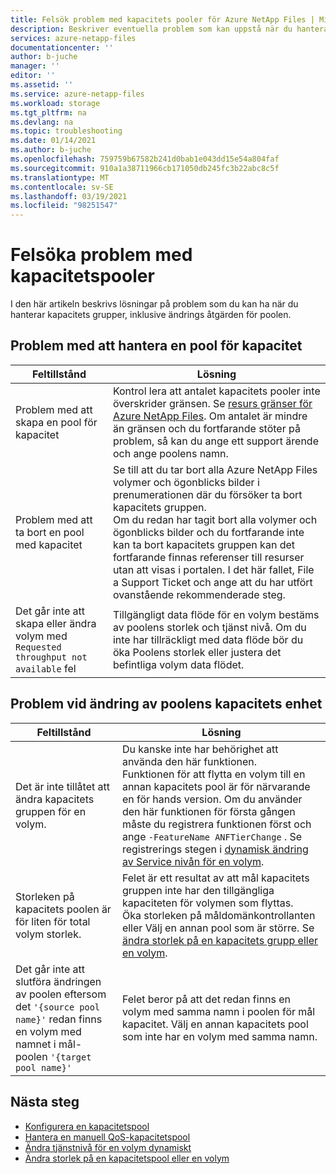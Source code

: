 ```yaml
---
title: Felsök problem med kapacitets pooler för Azure NetApp Files | Microsoft Docs
description: Beskriver eventuella problem som kan uppstå när du hanterar kapacitets grupper och ger lösningar på problemen.
services: azure-netapp-files
documentationcenter: ''
author: b-juche
manager: ''
editor: ''
ms.assetid: ''
ms.service: azure-netapp-files
ms.workload: storage
ms.tgt_pltfrm: na
ms.devlang: na
ms.topic: troubleshooting
ms.date: 01/14/2021
ms.author: b-juche
ms.openlocfilehash: 759759b67582b241d0bab1e043dd15e54a804faf
ms.sourcegitcommit: 910a1a38711966cb171050db245fc3b22abc8c5f
ms.translationtype: MT
ms.contentlocale: sv-SE
ms.lasthandoff: 03/19/2021
ms.locfileid: "98251547"
---
```

# <a name="troubleshoot-capacity-pool-issues"></a>Felsöka problem med kapacitetspooler

I den här artikeln beskrivs lösningar på problem som du kan ha när du hanterar kapacitets grupper, inklusive ändrings åtgärden för poolen. 

## <a name="issues-managing-a-capacity-pool"></a>Problem med att hantera en pool för kapacitet 

|     Feltillstånd    |     Lösning    |
|-|-|
| Problem med att skapa en pool för kapacitet |  Kontrol lera att antalet kapacitets pooler inte överskrider gränsen. Se [resurs gränser för Azure NetApp Files](azure-netapp-files-resource-limits.md).  Om antalet är mindre än gränsen och du fortfarande stöter på problem, så kan du ange ett support ärende och ange poolens namn. |
| Problem med att ta bort en pool med kapacitet  |  Se till att du tar bort alla Azure NetApp Files volymer och ögonblicks bilder i prenumerationen där du försöker ta bort kapacitets gruppen. <br> Om du redan har tagit bort alla volymer och ögonblicks bilder och du fortfarande inte kan ta bort kapacitets gruppen kan det fortfarande finnas referenser till resurser utan att visas i portalen. I det här fallet, File a Support Ticket och ange att du har utfört ovanstående rekommenderade steg. |
| Det går inte att skapa eller ändra volym med `Requested throughput not available` fel | Tillgängligt data flöde för en volym bestäms av poolens storlek och tjänst nivå. Om du inte har tillräckligt med data flöde bör du öka Poolens storlek eller justera det befintliga volym data flödet. | 

## <a name="issues-when-changing-the-capacity-pool-of-a-volume"></a>Problem vid ändring av poolens kapacitets enhet 

|     Feltillstånd    |     Lösning    |
|-|-|
| Det är inte tillåtet att ändra kapacitets gruppen för en volym. | Du kanske inte har behörighet att använda den här funktionen. <br> Funktionen för att flytta en volym till en annan kapacitets pool är för närvarande en för hands version. Om du använder den här funktionen för första gången måste du registrera funktionen först och ange `-FeatureName ANFTierChange` . Se registrerings stegen i [dynamisk ändring av Service nivån för en volym](dynamic-change-volume-service-level.md). |
| Storleken på kapacitets poolen är för liten för total volym storlek. |  Felet är ett resultat av att mål kapacitets gruppen inte har den tillgängliga kapaciteten för volymen som flyttas.  <br> Öka storleken på måldomänkontrollanten eller Välj en annan pool som är större.  Se [ändra storlek på en kapacitets grupp eller en volym](azure-netapp-files-resize-capacity-pools-or-volumes.md).   |
|  Det går inte att slutföra ändringen av poolen eftersom det `'{source pool name}'` redan finns en volym med namnet i mål-poolen `'{target pool name}'` | Felet beror på att det redan finns en volym med samma namn i poolen för mål kapacitet.  Välj en annan kapacitets pool som inte har en volym med samma namn.   | 

## <a name="next-steps"></a>Nästa steg  

* [Konfigurera en kapacitetspool](azure-netapp-files-set-up-capacity-pool.md)
* [Hantera en manuell QoS-kapacitetspool](manage-manual-qos-capacity-pool.md)
* [Ändra tjänstnivå för en volym dynamiskt](dynamic-change-volume-service-level.md)
* [Ändra storlek på en kapacitetspool eller en volym](azure-netapp-files-resize-capacity-pools-or-volumes.md)
